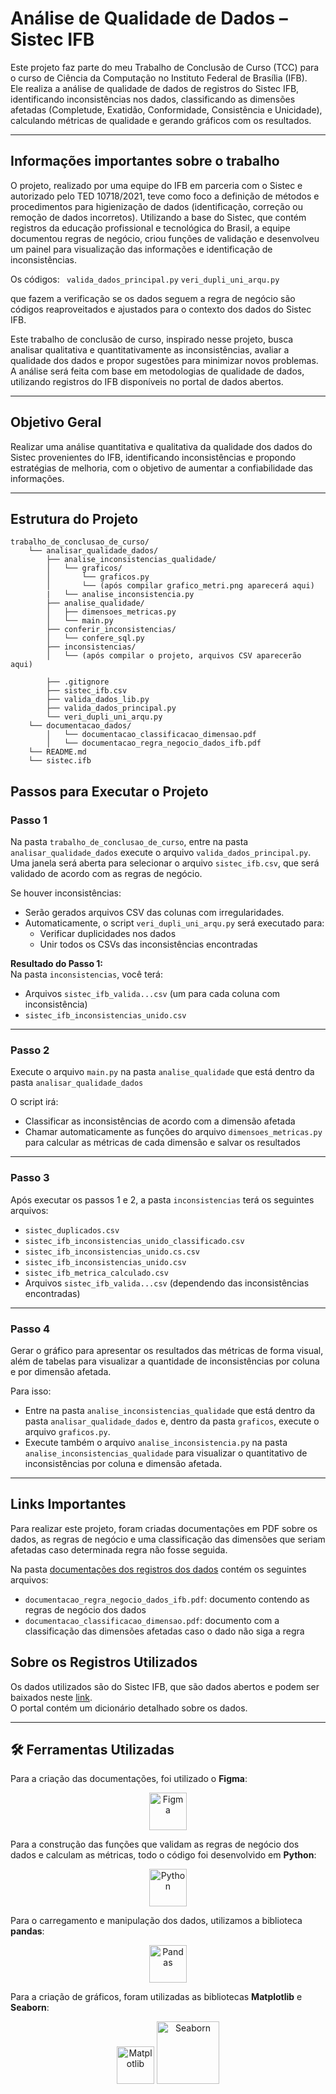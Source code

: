 
# Análise de Qualidade de Dados – Sistec IFB

Este projeto faz parte do meu Trabalho de Conclusão de Curso (TCC) para o curso de Ciência da Computação no Instituto Federal de Brasília (IFB).  
Ele realiza a análise de qualidade de dados de registros do Sistec IFB, identificando inconsistências nos dados, classificando as dimensões afetadas (Completude, Exatidão, Conformidade, Consistência e Unicidade), calculando métricas de qualidade e gerando gráficos com os resultados.

---

## Informações importantes sobre o trabalho
O projeto, realizado por uma equipe do IFB em parceria com o Sistec e autorizado pelo TED 10718/2021, teve como foco a definição de métodos e procedimentos para higienização de dados (identificação, correção ou remoção de dados incorretos). Utilizando a base do Sistec, que contém registros da educação profissional e tecnológica do Brasil, a equipe documentou regras de negócio, criou funções de validação e desenvolveu um painel para visualização das informações e identificação de inconsistências.

Os códigos: 
` valida_dados_principal.py`
` veri_dupli_uni_arqu.py `

que fazem a verificação se os dados seguem a regra de negócio são códigos reaproveitados e ajustados para o contexto dos dados do Sistec IFB.

Este trabalho de conclusão de curso, inspirado nesse projeto, busca analisar qualitativa e quantitativamente as inconsistências, avaliar a qualidade dos dados e propor sugestões para minimizar novos problemas. A análise será feita com base em metodologias de qualidade de dados, utilizando registros do IFB disponíveis no portal de dados abertos.

---

## Objetivo Geral

Realizar uma análise quantitativa e qualitativa da qualidade dos dados do Sistec provenientes do IFB, identificando inconsistências e propondo estratégias de melhoria, com o objetivo de aumentar a confiabilidade das informações.

---

## Estrutura do Projeto

```plaintext
trabalho_de_conclusao_de_curso/
    └── analisar_qualidade_dados/
        ├── analise_inconsistencias_qualidade/
        │   └── graficos/
        │       └── graficos.py
        │       └── (após compilar grafico_metri.png aparecerá aqui)
        |   └── analise_inconsistencia.py
        ├── analise_qualidade/
        │   ├── dimensoes_metricas.py
        │   └── main.py
        ├── conferir_inconsistencias/
        │   └── confere_sql.py
        ├── inconsistencias/
        │   └── (após compilar o projeto, arquivos CSV aparecerão aqui)
        
        ├── .gitignore
        ├── sistec_ifb.csv
        ├── valida_dados_lib.py
        ├── valida_dados_principal.py 
        └── veri_dupli_uni_arqu.py
    └── documentacao_dados/
        │   └── documentacao_classificacao_dimensao.pdf 
        │   └── documentacao_regra_negocio_dados_ifb.pdf
    └── README.md
    └── sistec.ifb
```

## Passos para Executar o Projeto

### Passo 1
Na pasta `trabalho_de_conclusao_de_curso`, entre na pasta `analisar_qualidade_dados` execute o arquivo `valida_dados_principal.py`.  
Uma janela será aberta para selecionar o arquivo `sistec_ifb.csv`, que será validado de acordo com as regras de negócio.

Se houver inconsistências:

- Serão gerados arquivos CSV das colunas com irregularidades.
- Automaticamente, o script `veri_dupli_uni_arqu.py` será executado para:
  - Verificar duplicidades nos dados
  - Unir todos os CSVs das inconsistências encontradas

**Resultado do Passo 1:**  
Na pasta `inconsistencias`, você terá:

- Arquivos `sistec_ifb_valida...csv` (um para cada coluna com inconsistência)
- `sistec_ifb_inconsistencias_unido.csv`

---

### Passo 2
Execute o arquivo `main.py` na pasta `analise_qualidade` que está dentro da pasta `analisar_qualidade_dados`

O script irá:

- Classificar as inconsistências de acordo com a dimensão afetada
- Chamar automaticamente as funções do arquivo `dimensoes_metricas.py` para calcular as métricas de cada dimensão e salvar os resultados

---

### Passo 3
Após executar os passos 1 e 2, a pasta `inconsistencias` terá os seguintes arquivos:

- `sistec_duplicados.csv`
- `sistec_ifb_inconsistencias_unido_classificado.csv`
- `sistec_ifb_inconsistencias_unido.cs.csv`
- `sistec_ifb_inconsistencias_unido.csv`
- `sistec_ifb_metrica_calculado.csv`
- Arquivos `sistec_ifb_valida...csv` (dependendo das inconsistências encontradas)

---

### Passo 4
Gerar o gráfico para apresentar os resultados das métricas de forma visual, além de tabelas para visualizar a quantidade de inconsistências por coluna e por dimensão afetada.

Para isso:

- Entre na pasta `analise_inconsistencias_qualidade` que está dentro da pasta `analisar_qualidade_dados` e, dentro da pasta `graficos`, execute o arquivo `graficos.py`.
- Execute também o arquivo `analise_inconsistencia.py` na pasta `analise_inconsistencias_qualidade` para visualizar o quantitativo de inconsistências por coluna e dimensão afetada.

---

## Links Importantes

Para realizar este projeto, foram criadas documentações em PDF sobre os dados, as regras de negócio e uma classificação das dimensões que seriam afetadas caso determinada regra não fosse seguida.
 
Na pasta [documentações dos registros dos dados](https://github.com/ninivehelen/Trabalho-de-Conclusao-de-Curso/tree/31ba36e2c2f3b60d04edc84f0664a2341946640e/documentacao_dados) contém os seguintes arquivos:

- `documentacao_regra_negocio_dados_ifb.pdf`: documento contendo as regras de negócio dos dados  
- `documentacao_classificacao_dimensao.pdf`: documento com a classificação das dimensões afetadas caso o dado não siga a regra

## Sobre os Registros Utilizados
Os dados utilizados são do Sistec IFB, que são dados abertos e podem ser baixados neste [link](https://diretorios.ifb.edu.br/diretorios/1558).  
O portal contém um dicionário detalhado sobre os dados.

---

## 🛠️ Ferramentas Utilizadas  

Para a criação das documentações, foi utilizado o **Figma**:  
<p align="center">
  <img src="https://cdn.jsdelivr.net/gh/devicons/devicon/icons/figma/figma-original.svg" alt="Figma" width="60" height="60"/>  
</p>


Para a construção das funções que validam as regras de negócio dos dados e calculam as métricas, todo o código foi desenvolvido em **Python**:  
<p align="center">
  <img src="https://cdn.jsdelivr.net/gh/devicons/devicon/icons/python/python-original.svg" alt="Python" width="60" height="60"/>  
</p>  

Para o carregamento e manipulação dos dados, utilizamos a biblioteca **pandas**:  
<p align="center">
  <img src="https://cdn.jsdelivr.net/gh/devicons/devicon/icons/pandas/pandas-original.svg" alt="Pandas" width="60" height="60"/>  
</p>  

Para a criação de gráficos, foram utilizadas as bibliotecas **Matplotlib** e **Seaborn**:  
<p align="center">
  <img src="https://matplotlib.org/_static/logo2_compressed.svg" alt="Matplotlib" width="60" height="60"/>
  <img src="https://seaborn.pydata.org/_static/logo-wide-lightbg.svg" alt="Seaborn" width="100"/>  
</p>  


 






